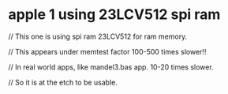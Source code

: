 # apple 1 using 23LCV512 spi ram

// This one is using spi ram 23LCV512 for ram memory.

// This appears under memtest factor 100-500 times slower!!

// In real world apps, like mandel3.bas app. 10-20 times slower.

// So it is at the etch to be usable.
